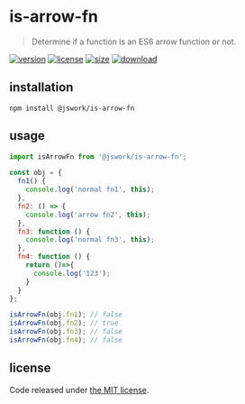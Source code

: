 # is-arrow-fn
> Determine if a function is an ES6 arrow function or not.

[![version][version-image]][version-url]
[![license][license-image]][license-url]
[![size][size-image]][size-url]
[![download][download-image]][download-url]

## installation
```shell
npm install @jswork/is-arrow-fn
```

## usage
```js
import isArrowFn from '@jswork/is-arrow-fn';

const obj = {
  fn1() {
    console.log('normal fn1', this);
  },
  fn2: () => {
    console.log('arrow fn2', this);
  },
  fn3: function () {
    console.log('normal fn3', this);
  },
  fn4: function () {
    return ()=>{
      console.log('123');
    }
  }
};

isArrowFn(obj.fn1); // false
isArrowFn(obj.fn2); // true
isArrowFn(obj.fn3); // false
isArrowFn(obj.fn4); // false
```

## license
Code released under [the MIT license](https://github.com/afeiship/is-arrow-fn/blob/master/LICENSE.txt).

[version-image]: https://img.shields.io/npm/v/@jswork/is-arrow-fn
[version-url]: https://npmjs.org/package/@jswork/is-arrow-fn

[license-image]: https://img.shields.io/npm/l/@jswork/is-arrow-fn
[license-url]: https://github.com/afeiship/is-arrow-fn/blob/master/LICENSE.txt

[size-image]: https://img.shields.io/bundlephobia/minzip/@jswork/is-arrow-fn
[size-url]: https://github.com/afeiship/is-arrow-fn/blob/master/dist/is-arrow-fn.min.js

[download-image]: https://img.shields.io/npm/dm/@jswork/is-arrow-fn
[download-url]: https://www.npmjs.com/package/@jswork/is-arrow-fn
